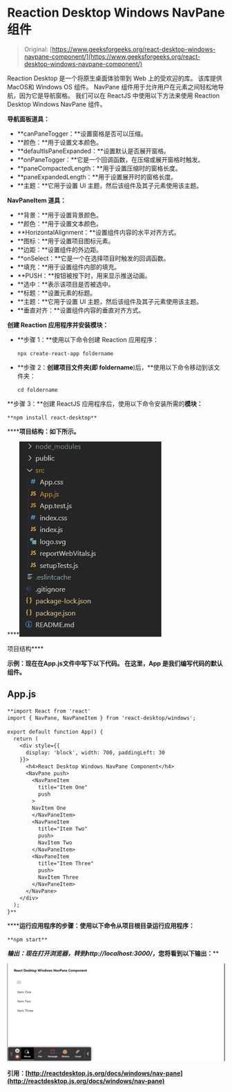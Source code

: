# Reaction Desktop Windows NavPane 组件

> Original: [https://www.geeksforgeeks.org/react-desktop-windows-navpane-component/](https://www.geeksforgeeks.org/react-desktop-windows-navpane-component/)

Reaction Desktop 是一个将原生桌面体验带到 Web 上的受欢迎的库。 该库提供MacOS和 Windows OS 组件。 NavPane 组件用于允许用户在元素之间轻松地导航，因为它是导航窗格。 我们可以在 ReactJS 中使用以下方法来使用 Reaction Desktop Windows NavPane 组件。

**导航面板道具：**

*   **canPaneTogger：**设置窗格是否可以压缩。
*   **颜色：**用于设置文本颜色。
*   **defaultIsPaneExpanded：**设置默认是否展开窗格。
*   **onPaneTogger：**它是一个回调函数，在压缩或展开窗格时触发。
*   **paneCompactedLength：**用于设置压缩时的窗格长度。
*   **paneExpandedLength：**用于设置展开时的窗格长度。
*   **主题：**它用于设置 UI 主题，然后该组件及其子元素使用该主题。

**NavPaneItem 道具：**

*   **背景：**用于设置背景颜色。
*   **颜色：**用于设置文本颜色。
*   **HorizontalAlignment：**设置组件内容的水平对齐方式。
*   **图标：**用于设置项目图标元素。
*   **边距：**设置组件的外边距。
*   **onSelect：**它是一个在选择项目时触发的回调函数。
*   **填充：**用于设置组件内部的填充。
*   **PUSH：**按钮被按下时，用来显示推送动画。
*   **选中：**表示该项目是否被选中。
*   **标题：**设置元素的标题。
*   **主题：**它用于设置 UI 主题，然后该组件及其子元素使用该主题。
*   **垂直对齐：**设置组件内容的垂直对齐方式。

**创建 Reaction 应用程序并安装模块：**

*   **步骤 1：**使用以下命令创建 Reaction 应用程序：

    ```
    npx create-react-app foldername
    ```

*   **步骤 2：**创建项目文件夹(即 foldername**)后，**使用以下命令移动到该文件夹：

    ```
    cd foldername
    ```

**步骤 3：**创建 ReactJS 应用程序后，使用以下命令安装所需的****模块：****

```
**npm install react-desktop**
```

******项目结构：**如下所示。****

****![](img/f04ae0d8b722a9fff0bd9bd138b29c23.png)

项目结构**** 

******示例：**现在在**App.js**文件中写下以下代码。 在这里，App 是我们编写代码的默认组件。****

## ****App.js****

```
**import React from 'react'
import { NavPane, NavPaneItem } from 'react-desktop/windows';

export default function App() {
  return (
    <div style={{
      display: 'block', width: 700, paddingLeft: 30
    }}>
      <h4>React Desktop Windows NavPane Component</h4>
      <NavPane push>
        <NavPaneItem
          title="Item One"
          push
        >
        NavItem One
        </NavPaneItem>
        <NavPaneItem
          title="Item Two"
          push>
          NavItem Two
        </NavPaneItem>
        <NavPaneItem
          title="Item Three"
          push>
          NavItem Three
        </NavPaneItem>
      </NavPane>
    </div>
  );
}**
```

******运行应用程序的步骤：**使用以下命令从项目根目录运行应用程序：****

```
**npm start**
```

******输出：**现在打开浏览器，转到***http://localhost:3000/***，您将看到以下输出：****

****![](img/34b0f81d14a1c5d147f7c8987e3c716f.png)****

******引用：**[http://reactdesktop.js.org/docs/windows/nav-pane](http://reactdesktop.js.org/docs/windows/nav-pane)****